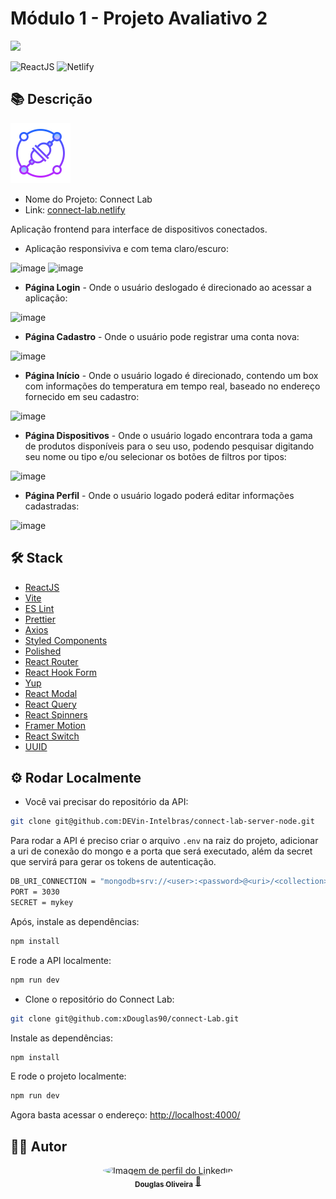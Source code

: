 # Módulo 1 - Projeto Avaliativo 2

<img src="https://lab365.sesisenai.org.br/img/devinhouse-logo.png" />

![ReactJS](https://img.shields.io/badge/reactjs-61DAFB?style=for-the-badge&logo=react&logoColor=black)
![Netlify](https://img.shields.io/badge/netlify-%23000000.svg?style=for-the-badge&logo=netlify&logoColor=#00C7B7)

## 📚 Descrição

<img src="./public/connect-lab-logo.png" />

- Nome do Projeto: Connect Lab
- Link: [connect-lab.netlify](https://connect-lab.netlify.app/)

Aplicação frontend para interface de dispositivos conectados.

- Aplicação responsiviva e com tema claro/escuro:

![image](https://user-images.githubusercontent.com/23640888/192613751-fdef31a3-bf97-4031-acbe-ee369e809135.png)
![image](https://user-images.githubusercontent.com/23640888/192613831-4d5e7542-71a5-47cc-a692-264dc34ef085.png)


- <strong>Página Login</strong> - Onde o usuário deslogado é direcionado ao acessar a aplicação:

![image](https://user-images.githubusercontent.com/23640888/192612982-21834ee8-1b89-4389-bfd6-1d39051ff00e.png)

- <strong>Página Cadastro</strong> - Onde o usuário pode registrar uma conta nova:

![image](https://user-images.githubusercontent.com/23640888/192613319-d07d9503-2a11-460b-a3c1-d159dbef3f7f.png)


- <strong>Página Início</strong> - Onde o usuário logado é direcionado, contendo um box com informações do temperatura em tempo real, baseado no endereço fornecido em seu cadastro:

![image](https://user-images.githubusercontent.com/23640888/192611349-99459c4c-cb4a-4b2d-b5e9-fce5fe915e76.png)

- <strong>Página Dispositivos</strong> - Onde o usuário logado encontrara toda a gama de produtos disponíveis para o seu uso, podendo pesquisar digitando seu nome ou tipo e/ou selecionar os botões de filtros por tipos:

![image](https://user-images.githubusercontent.com/23640888/192611811-5a5b7432-ba9d-43d2-860e-333e3df5757c.png)

- <strong>Página Perfil</strong> - Onde o usuário logado poderá editar informações cadastradas:

![image](https://user-images.githubusercontent.com/23640888/192612254-ad336d4c-4b68-414b-84af-b50db56cee2a.png)

## 🛠️ Stack

- [ReactJS](https://pt-br.reactjs.org/)
- [Vite](https://vitejs.dev/)
- [ES Lint](https://eslint.org/)
- [Prettier](https://prettier.io/)
- [Axios](https://axios-http.com/ptbr/)
- [Styled Components](https://styled-components.com/)
- [Polished](https://polished.js.org/)
- [React Router](https://reactrouter.com/en/main)
- [React Hook Form](https://react-hook-form.com/)
- [Yup](https://github.com/jquense/yup)
- [React Modal](https://reactcommunity.org/react-modal/)
- [React Query](https://react-query-v3.tanstack.com/)
- [React Spinners](https://www.davidhu.io/react-spinners/)
- [Framer Motion](https://www.framer.com/motion/)
- [React Switch](https://www.npmjs.com/package/react-switch)
- [UUID](https://www.npmjs.com/package/uuid)

## ⚙️ Rodar Localmente

- Você vai precisar do repositório da API:

```bash
git clone git@github.com:DEVin-Intelbras/connect-lab-server-node.git
```

Para rodar a API é preciso criar o arquivo `.env` na raiz do projeto, adicionar a uri de conexão do mongo e a porta que será executado, além da secret que servirá para gerar os tokens de autenticação.

```bash
DB_URI_CONNECTION = "mongodb+srv://<user>:<password>@<uri>/<collection>?retryWrites=true&w=majority"
PORT = 3030
SECRET = mykey
```

Após, instale as dependências:

```bash
npm install
```

E rode a API localmente:

```bash
npm run dev
```

- Clone o repositório do Connect Lab:

```bash
git clone git@github.com:xDouglas90/connect-Lab.git
```

Instale as dependências:

```bash
npm install
```

E rode o projeto localmente:

```bash
npm run dev
```

Agora basta acessar o endereço: [http://localhost:4000/](http://localhost:4000/)

## 👨‍💻 Autor

<div align="center">
<a href="https://www.linkedin.com/in/odouglas-oliveira/">
 <img style="border-radius: 50%;" src="https://media-exp1.licdn.com/dms/image/C4D03AQFbTKz3Eu2jaw/profile-displayphoto-shrink_800_800/0/1649274791131?e=1666224000&v=beta&t=i02leEaNKD7lzAD9tst3mX9OHpvsL2t8DONcYk-wQaM" width="100px;" alt="Imagem de perfil do Linkedin"/>
 <br />
 <sub><b>Douglas Oliveira</b></sub></a> <a href="https://www.linkedin.com/in/odouglas-oliveira/" title="Linkedin">🚀</a>  <br />
</div>
